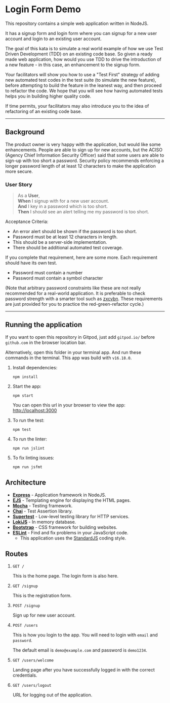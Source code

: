 # Login Form Demo

This repository contains a simple web application written in NodeJS.

It has a signup form and login form where you can signup for a new user account and login to an existing user account.

The goal of this kata is to simulate a real world example of how we use Test Driven Development (TDD) on an existing code base. So given a ready made web application, how would you use TDD to drive the introduction of a new feature - in this case, an enhancement to the signup form.

Your facilitators will show you how to use a "Test First" strategy of adding new automated test codes in the test suite (to simulate the new feature), before attempting to build the feature in the leanest way, and then proceed to refactor the code. We hope that you will see how having automated tests helps you in building higher quality code.

If time permits, your facilitators may also introduce you to the idea of refactoring of an existing code base.

---

## Background

The product owner is very happy with the application, but would like some enhancements. People are able to sign up for new accounts, but the ACISO (Agency Chief Information Security Officer) said that some users are able to sign-up with too short a password. Security policy recommends enforcing a longer password length of at least 12 characters to make the application more secure.

### User Story

> As a **User**, <br>
**When** I signup with for a new user account.<br>
**And** I key in a password which is too short.<br>
**Then** I should see an alert telling me my password is too short.

Acceptance Criteria:

- An error alert should be shown if the password is too short.
- Password must be at least 12 characters in length.
- This should be a server-side implementation.
- There should be additional automated test coverage.

If you complete that requirement, here are some more. Each requirement should have its own test.

- Password must contain a number
- Password must contain a symbol character

(Note that arbitrary password constraints like these are not really recommended for a real-world application. It is preferable to check password strength with a smarter tool such as [zxcvbn](https://github.com/dropbox/zxcvbn). These requirements are just provided for you to practice the red-green-refactor cycle.)

---

## Running the application

If you want to open this repository in Gitpod, just add `gitpod.io/` before `github.com` in the browser location bar.

Alternatively, open this folder in your terminal app. And run these commands in the terminal. This app was build with `v16.18.0`.

1. Install dependencies:

    ```
    npm install
    ```

2. Start the app:

    ```
    npm start
    ```

    You can open this url in your browser to view the app: <http://localhost:3000>

3. To run the test:

    ```
    npm test
    ```

4. To run the linter:

    ```
    npm run jslint
    ```

5. To fix linting issues:

    ```
    npm run jsfmt
    ```

## Architecture

- **[Express](https://expressjs.com/)** - Application framework in NodeJS.
- **[EJS](https://ejs.co/)** - Templating engine for displaying the HTML pages.
- **[Mocha](https://mochajs.org/)** - Testing framework.
- **[Chai](https://www.chaijs.com/)** - Test Assertion library.
- **[Supertest](https://github.com/visionmedia/supertest)** - Low-level testing library for HTTP services.
- **[LokiJS](http://techfort.github.io/LokiJS)** - In memory database.
- **[Bootstrap](https://getbootstrap.com/)** - CSS framework for building websites.
- **[ESLint](https://eslint.org/)** - Find and fix problems in your JavaScript code.
    - This application uses the [StandardJS](https://standardjs.com/) coding style.

## Routes

1. `GET /`

    This is the home page. The login form is also here.

2. `GET /signup`

    This is the registration form.

3. `POST /signup`

    Sign up for new user account.

4. `POST /users`

    This is how you login to the app. You will need to login with `email` and `password`.

    The default email is `demo@example.com` and password is `demo1234`.

5. `GET /users/welcome`

    Landing page after you have successfully logged in with the correct credentials.

6. `GET /users/logout`

    URL for logging out of the application.
